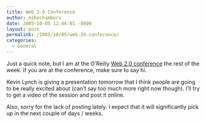 ```yaml
---
title: Web 2.0 Conference
author: mikechambers
date: 2005-10-05 12:44:01 -0800
layout: post
permalink: /2005/10/05/web-20-conference/
categories:
  - General
---
```



Just a quick note, but I am at the O&#8217;Reilly [Web 2.0 conference][1] the rest of the week. If you are at the conference, make sure to say hi.

Kevin Lynch is giving a presentation tomorrow that I think people are going to be really excited about (can&#8217;t say too much more right now though). I&#8217;ll try to get a video of the session and post it online.

Also, sorry for the lack of posting lately. I expect that it will significantly pick up in the next couple of days / weeks.

 [1]: http://www.web2con.com/